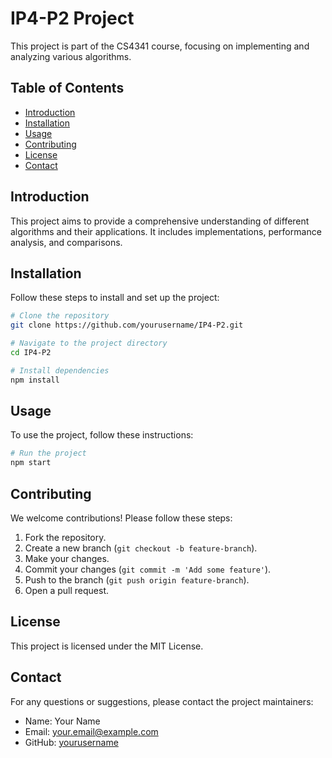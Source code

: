 # IP4-P2 Project

This project is part of the CS4341 course, focusing on implementing and analyzing various algorithms.

## Table of Contents

- [Introduction](#introduction)
- [Installation](#installation)
- [Usage](#usage)
- [Contributing](#contributing)
- [License](#license)
- [Contact](#contact)

## Introduction

This project aims to provide a comprehensive understanding of different algorithms and their applications. It includes implementations, performance analysis, and comparisons.

## Installation

Follow these steps to install and set up the project:

```bash
# Clone the repository
git clone https://github.com/yourusername/IP4-P2.git

# Navigate to the project directory
cd IP4-P2

# Install dependencies
npm install
```

## Usage

To use the project, follow these instructions:

```bash
# Run the project
npm start
```

## Contributing

We welcome contributions! Please follow these steps:

1. Fork the repository.
2. Create a new branch (`git checkout -b feature-branch`).
3. Make your changes.
4. Commit your changes (`git commit -m 'Add some feature'`).
5. Push to the branch (`git push origin feature-branch`).
6. Open a pull request.

## License

This project is licensed under the MIT License.

## Contact

For any questions or suggestions, please contact the project maintainers:

- Name: Your Name
- Email: your.email@example.com
- GitHub: [yourusername](https://github.com/yourusername)